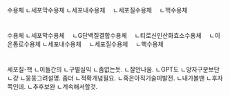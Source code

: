수용체
ㄴ세포막수용체
ㄴ세포내수용체
　ㄴ세포질수용체
　ㄴ핵수용체
#
수용체
ㄴ세포막수용체
　ㄴG단백질결합수용체
　ㄴ티로신인산화효소수용체
　ㄴ이온통로수용체
ㄴ세포내수용체
　ㄴ세포질수용체
　ㄴ핵수용체

#
세포질-핵
ㄴ이들간의
ㄴ구별실익
ㄴ좀없는듯.
ㄴ잘안나옴.
ㄴGPT도
ㄴ양자구분보단
ㄴ걍
ㄴ뭉뚱그려설명.
좀더
ㄴ적확개념필요.
ㄴ혹은아직기술미발전.
ㄴ내가볼땐
ㄴ후자쪽인데.
ㄴ추후보완
ㄴ계속해서할것.



